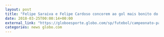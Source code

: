 ```yaml
---
layout: post
title: "Felipe Saraiva e Felipe Cardoso concorem ao gol mais bonito do Paulistão; vote!"
date: 2018-03-25T00:00:14+00:00
external_link: "https://globoesporte.globo.com/sp/futebol/campeonato-paulista/votacao/qual-e-o-gol-mais-bonito-do-paulistao-429cbe63-e2e1-410e-8051-5846d009aa1e.ghtml"
categories: news globo.com
---
```

